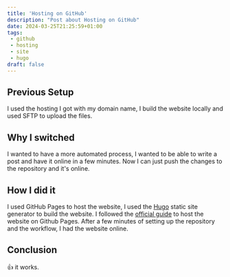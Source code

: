 ```yaml
---
title: 'Hosting on GitHub'
description: "Post about Hosting on GitHub"
date: 2024-03-25T21:25:59+01:00
tags: 
 - github
 - hosting
 - site
 - hugo
draft: false
---
```


## Previous Setup
I used the hosting I got with my domain name, I build the website locally and used SFTP to upload the files.

## Why I switched
I wanted to have a more automated process, I wanted to be able to write a post and have it online in a few minutes. Now I can just push the changes to the repository and it's online.

## How I did it
I used GitHub Pages to host the website, I used the [Hugo](https://gohugo.io/) static site generator to build the website. I followed the [official guide](https://gohugo.io/hosting-and-deployment/hosting-on-github/) to host the website on Github Pages. After a few minutes of setting up the repository and the workflow, I had the website online.

## Conclusion
:+1: it works.